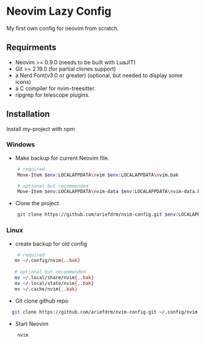 
# Neovim  Lazy Config

My first own config for neovim from scratch. 


## Requirments

 - Neovim >= 0.9.0 (needs to be built with LuaJIT)
 - Git >= 2.19.0 (for partial clones support)
 - a Nerd Font(v3.0 or greater) (optional, but needed to display some icons)
 - a C compiler for nvim-treesitter.
 - ripgrep for telescope plugins.

## Installation

Install my-project with npm

### Windows
- Make backup for current Neovim file.
```bash
    # required
    Move-Item $env:LOCALAPPDATA\nvim $env:LOCALAPPDATA\nvim.bak

    # optional but recommended
    Move-Item $env:LOCALAPPDATA\nvim-data $env:LOCALAPPDATA\nvim-data.bak
```
- Clone the project

```bash
    git clone https://github.com/ariefdrm/nvim-config.git $env:LOCALAPPDATA\nvim
```

### Linux

- create backup for old config
```bash
    # required
   mv ~/.config/nvim{,.bak}
   
   # optional but recommended
   mv ~/.local/share/nvim{,.bak}
   mv ~/.local/state/nvim{,.bak}
   mv ~/.cache/nvim{,.bak}
```

- Git clone github repo
```bash
  git clone https://github.com/ariefdrm/nvim-config.git ~/.config/nvim
```

- Start Neovim 
```bash
    nvim
```
    
